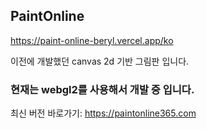 ## PaintOnline

https://paint-online-beryl.vercel.app/ko

이전에 개발했던 canvas 2d 기반 그림판 입니다.


### 현재는 webgl2를 사용해서 개발 중 입니다.

최신 버전 바로가기: https://paintonline365.com
